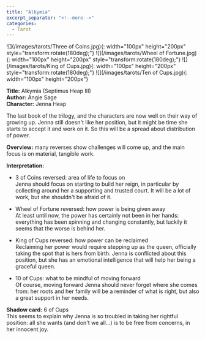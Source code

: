 ```yaml
---
title: "Alkymia"
excerpt_separator: "<!--more-->"
categories:
  - Tarot
---
```


![](/images/tarots/Three of Coins.jpg){: width="100px" height="200px" style="transform:rotate(180deg);"}
![](/images/tarots/Wheel of Fortune.jpg){: width="100px" height="200px" style="transform:rotate(180deg);"}
![](/images/tarots/King of Cups.jpg){: width="100px" height="200px" style="transform:rotate(180deg);"}
![](/images/tarots/Ten of Cups.jpg){: width="100px" height="200px"}

**Title:** Alkymia (Septimus Heap III) \
**Author:** Angie Sage \
**Character:** Jenna Heap

The last book of the trilogy, and the characters are now well on their way of growing up. Jenna still doesn't like her position, but it might be time she starts to accept it and work on it. So this will be a spread about distribution of power.

<!--more-->

**Overview:** many reverses show challenges will come up, and the main focus is on material, tangible work.

**Interpretation:**

* 3 of Coins reversed: area of life to focus on \
Jenna should focus on starting to build her reign, in particular by collecting around her a supporting and trusted court. It will be a lot of work, but she shouldn't be afraid of it.

* Wheel of Fortune reversed: how power is being given away \
At least until now, the power has certainly not been in her hands: everything has been spinning and changing constantly, but luckily it seems that the worse is behind her.

* King of Cups reversed: how power can be reclaimed \
Reclaiming her power would require stepping up as the queen, officially taking the spot that is hers from birth. Jenna is conflicted about this position, but she has an emotional intelligence that will help her being a graceful queen.

* 10 of Cups: what to be mindful of moving forward \
Of course, moving forward Jenna should never forget where she comes from: her roots and her family will be a reminder of what is right, but also a great support in her needs.

**Shadow card:** 6 of Cups \
This seems to explain why Jenna is so troubled in taking her rightful position: all she wants (and don't we all...) is to be free from concerns, in her innocent joy.